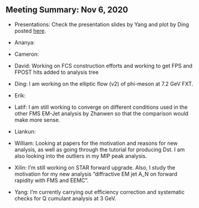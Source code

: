 Meeting Summary: Nov 6, 2020
-----------------------------

- Presentations: Check the presentation slides by Yang and plot by Ding posted [here](https://drive.google.com/drive/folders/1HNO6P1Si-Ub2ODOHwYa4b9VXbB22DRQg).

- Ananya:

- Cameron:

- David: Working on FCS construction efforts and working to get FPS and FPOST hits added to analysis tree

- Ding: I am working on the elliptic flow (v2) of phi-meson at 7.2 GeV FXT.

- Erik:

- Latif: I am still working to converge on different conditions used in the other FMS EM-Jet analysis by Zhanwen so that the comparison would make more sense.

- Liankun:

- William: Looking at papers for the motivation and reasons for new analysis, as well as going through the tutorial for producing Dst. I am also looking into the outliers in my MIP peak analysis.

- Xilin: I’m still working on STAR forward upgrade. Also, I study the motivation for my new analysis “diffractive EM jet A_N on forward rapidity with FMS and EEMC”.

- Yang: I’m currently carrying out efficiency correction and systematic checks for Q cumulant analysis at 3 GeV.



